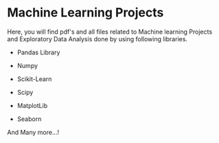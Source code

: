 # Machine Learning Projects
Here, you will find pdf's and all files related to Machine learning Projects and Exploratory Data Analysis done by using following libraries.

- Pandas Library
  
- Numpy

- Scikit-Learn

- Scipy

- MatplotLib

- Seaborn

And Many more...!



